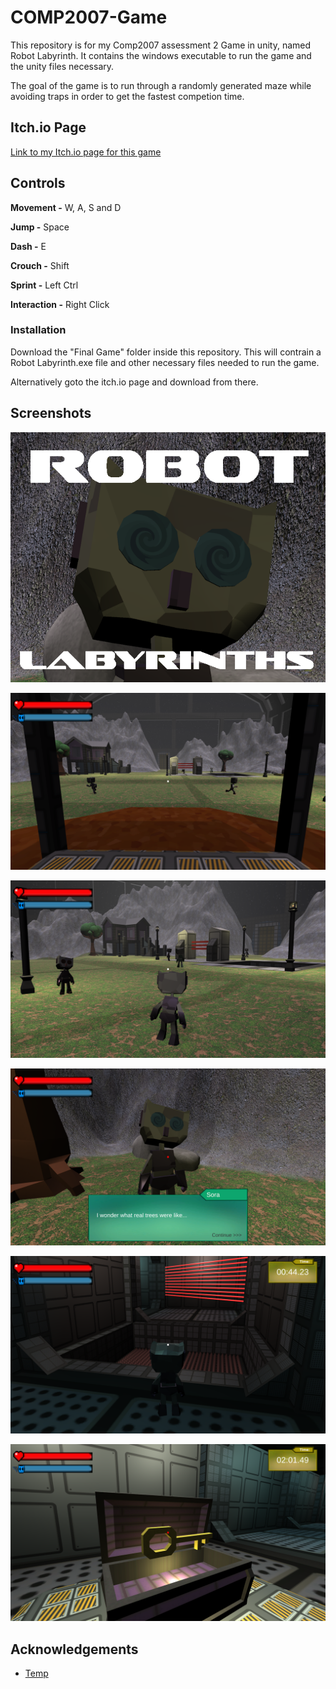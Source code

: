 # COMP2007-Game

This repository is for my Comp2007 assessment 2 Game in unity, named Robot Labyrinth. It contains the windows executable to run the game and the unity files necessary.

The goal of the game is to run through a randomly generated maze while avoiding traps in order to get the fastest competion time.

## Itch.io Page
[Link to my Itch.io page for this game](https://compressedsand.itch.io/robot-labyrinth)

## Controls

**Movement -** W, A, S and D

**Jump -** Space

**Dash -** E

**Crouch -** Shift

**Sprint -** Left Ctrl

**Interaction -** Right Click

### Installation

Download the "Final Game" folder inside this repository. This will contrain a Robot Labyrinth.exe file and other necessary files needed to run the game.

Alternatively goto the itch.io page and download from there.

## Screenshots

![Itchio](Images/Itchio.png)

![Screenshot-4](Images/Screenshot-4.png)

![Screenshot-1](Images/Screenshot-1.png)

![Screenshot-5](Images/Screenshot-5.png)

![Screenshot-2](Images/Screenshot-2.png)

![Screenshot-3](Images/Screenshot-3.png)



## Acknowledgements

 - [Temp]()

